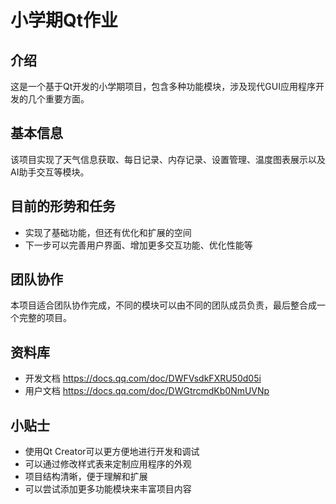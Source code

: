 

# 小学期Qt作业

## 介绍

这是一个基于Qt开发的小学期项目，包含多种功能模块，涉及现代GUI应用程序开发的几个重要方面。

## 基本信息

该项目实现了天气信息获取、每日记录、内存记录、设置管理、温度图表展示以及AI助手交互等模块。

## 目前的形势和任务

- 实现了基础功能，但还有优化和扩展的空间
- 下一步可以完善用户界面、增加更多交互功能、优化性能等

## 团队协作

本项目适合团队协作完成，不同的模块可以由不同的团队成员负责，最后整合成一个完整的项目。

## 资料库

- 开发文档 <https://docs.qq.com/doc/DWFVsdkFXRU50d05i>
- 用户文档 <https://docs.qq.com/doc/DWGtrcmdKb0NmUVNp>

## 小贴士

- 使用Qt Creator可以更方便地进行开发和调试
- 可以通过修改样式表来定制应用程序的外观
- 项目结构清晰，便于理解和扩展
- 可以尝试添加更多功能模块来丰富项目内容